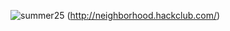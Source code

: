 ![summer25](https://github.com/user-attachments/assets/3f9317d6-bcc5-49a9-8e58-4b816c1717bf) (http://neighborhood.hackclub.com/)
